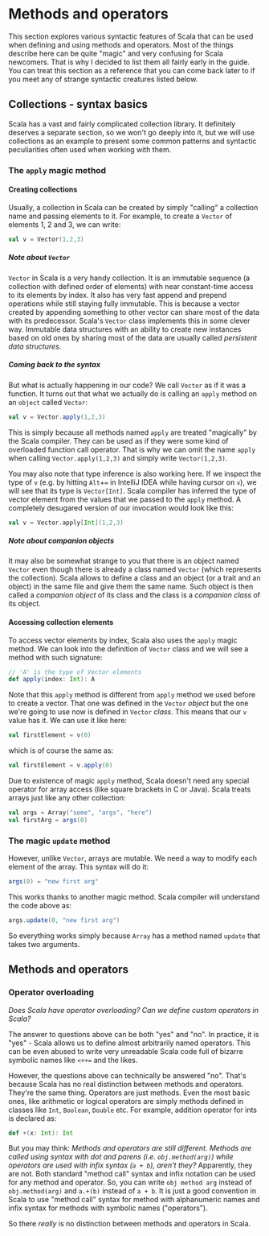 # Methods and operators

This section explores various syntactic features of Scala that can be used when defining and using methods and operators. Most of the things describe here can be quite "magic" and very confusing for Scala newcomers. That is why I decided to list them all fairly early in the guide. You can treat this section as a reference that you can come back later to if you meet any of strange syntactic creatures listed below.

## Collections - syntax basics

Scala has a vast and fairly complicated collection library. It definitely deserves a separate section, so we won't go deeply into it, but we will use collections as an example to present some common patterns and syntactic peculiarities often used when working with them.

### The `apply` magic method

#### Creating collections

Usually, a collection in Scala can be created by simply "calling" a collection name and passing elements to it. For example, to create a `Vector` of elements 1, 2 and 3, we can write:

```scala
val v = Vector(1,2,3)
```
##### Note about `Vector`

`Vector` in Scala is a very handy collection. It is an immutable sequence (a collection with defined order of elements) with near constant-time access to its elements by index. It also has very fast append and prepend operations while still staying fully immutable. This is because a vector created by appending something to other vector can share most of the data with its predecessor. Scala's `Vector` class implements this in some clever way. Immutable data structures with an ability to create new instances based on old ones by sharing most of the data are usually called *persistent data structures*.

##### Coming back to the syntax

But what is actually happening in our code? We call `Vector` as if it was a function. It turns out that what we actually do is calling an `apply` method on an `object` called `Vector`:

```scala
val v = Vector.apply(1,2,3)
```

This is simply because all methods named `apply` are treated "magically" by the Scala compiler. They can be used as if they were some kind of overloaded function call operator. That is why we can omit the name `apply` when calling `Vector.apply(1,2,3)` and simply write `Vector(1,2,3)`.

You may also note that type inference is also working here. If we inspect the type of `v` (e.g. by hitting `Alt`+`=` in IntelliJ IDEA while having cursor on `v`), we will see that its type is `Vector[Int]`. Scala compiler has inferred the type of vector element from the values that we passed to the `apply` method. A completely desugared version of our invocation would look like this:

```scala
val v = Vector.apply[Int](1,2,3)
```
##### Note about companion objects

It may also be somewhat strange to you that there is an object named `Vector` even though there is already a class named `Vector` (which represents the collection). Scala allows to define a class and an object (or a trait and an object) in the same file and give them the same name. Such object is then called a *companion object* of its class and the class is a *companion class* of its object.

#### Accessing collection elements

To access vector elements by index, Scala also uses the `apply` magic method. We can look into the definition of `Vector` class and we will see a method with such signature:

```scala
// 'A' is the type of Vector elements
def apply(index: Int): A
```

Note that this `apply` method is different from `apply` method we used before to create a vector. That one was defined in the `Vector` *object* but the one we're going to use now is defined in `Vector` *class*. This means that our `v` value has it. We can use it like here:

```scala
val firstElement = v(0)
```

which is of course the same as:

```scala
val firstElement = v.apply(0)
```

Due to existence of magic `apply` method, Scala doesn't need any special operator for array access (like square brackets in C or Java). Scala treats arrays just like any other collection:

```scala
val args = Array("some", "args", "here")
val firstArg = args(0)
```

### The magic `update` method

However, unlike `Vector`, arrays are mutable. We need a way to modify each element of the array. This syntax will do it:

```scala
args(0) = "new first arg"
```

This works thanks to another magic method. Scala compiler will understand the code above as:

```scala
args.update(0, "new first arg")
```

So everything works simply because `Array` has a method named `update` that takes two arguments.

## Methods and operators

### Operator overloading

*Does Scala have operator overloading? Can we define custom operators in Scala?*

The answer to questions above can be both "yes" and "no". In practice, it is "yes" - Scala allows us to define almost arbitrarily named operators. This can be even abused to write very unreadable Scala code full of bizarre symbolic names like `<++=` and the likes.

However, the questions above can technically be answered "no". That's because Scala has no real distinction between methods and operators. They're the same thing. Operators are just methods. Even the most basic ones, like arithmetic or logical operators are simply methods defined in classes like `Int`, `Boolean`, `Double` etc. For example, addition operator for ints is declared as:

```scala
def +(x: Int): Int
```

But you may think: *Methods and operators are still different. Methods are called using syntax with dot and parens (i.e. `obj.method(arg)`) while operators are used with infix syntax (`a + b`), aren't they?* Apparently, they are not. Both standard "method call" syntax and infix notation can be used for any method and operator. So, you can write `obj method arg` instead of `obj.method(arg)` and `a.+(b)` instead of `a + b`. It is just a good convention in Scala to use "method call" syntax for method with alphanumeric names and infix syntax for methods with symbolic names ("operators").

So there *really* is no distinction between methods and operators in Scala.
